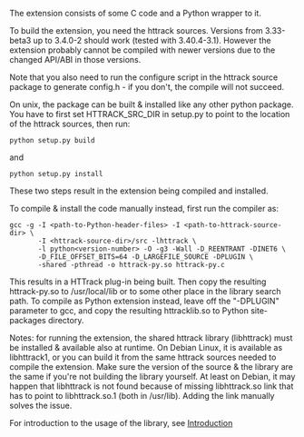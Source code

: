 The extension consists of some C code and a Python wrapper to it.

To build the extension, you need the httrack sources. Versions from 3.33-beta3 up to 3.4.0-2 should work (tested with 3.40.4-3.1). However the extension probably cannot be compiled with newer versions due to the changed API/ABI in those versions.

Note that you also need to run the configure script in the httrack source package to generate config.h - if you don't, the compile will not succeed.

On unix, the package can be built & installed like any other python package. You have to first set HTTRACK\_SRC\_DIR in setup.py to point to the location of the httrack sources, then run:

```
python setup.py build
```

and

```
python setup.py install
```


These two steps result in the extension being compiled and installed.

To compile & install the code manually instead, first run the compiler as:

```
gcc -g -I <path-to-Python-header-files> -I <path-to-httrack-source-dir> \
       -I <httrack-source-dir>/src -lhttrack \
       -l python<version-number> -O -g3 -Wall -D_REENTRANT -DINET6 \
       -D_FILE_OFFSET_BITS=64 -D_LARGEFILE_SOURCE -DPLUGIN \
       -shared -pthread -o httrack-py.so httrack-py.c
```

This results in a HTTrack plug-in being built. Then copy the resulting httrack-py.so to /usr/local/lib or to some other place in the library search path. To compile as Python extension instead, leave off the "-DPLUGIN" parameter to gcc, and copy the resulting httracklib.so to Python site-packages directory.

Notes: for running the extension, the shared httrack library (libhttrack) must be installed & available also at runtime. On Debian Linux, it is available as libhttrack1, or you can build it from the same httrack sources needed to compile the extension. Make sure the version of the source & the library are the same if you're not building the library yourself. At least on Debian, it may happen that libhttrack is not found because of missing libhttrack.so link that has to point to libhttrack.so.1 (both in /usr/lib). Adding the link manually solves the issue.

For introduction to the usage of the library, see [Introduction](Introduction.md)